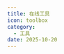 ```yaml
---
title: 在线工具
icon: toolbox
category:
  - 工具
date: 2025-10-20
---
```


<div style="display: grid; grid-template-columns: repeat(auto-fill, minmax(280px, 1fr)); gap: 24px; margin-top: 24px;">
  <ToolCard 
    name="图集裁剪工具"
    cover="/tools/album_cropping/screenshot.png"
    url="/tools/album_cropping/"
    author="FromLAN"
  />
</div>
